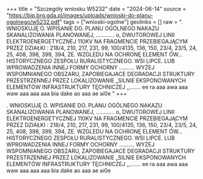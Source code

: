 +++
title = "Szczegóły wniosku W5232"
date = "2024-06-14"
source = "https://bip.brg.gda.pl/images/uploads/wnioski-do-planu-ogolnego/w5232.pdf"
tags = ["wnioski-ogolne"]
geolinks = []
raw = ". WNIOSKUJĘ O. WPISANIE DO. PLANU OGÓLNEGO NAKAZU SKANALIZOWANIA PLANOWANEJ, ............ o, DWUTOROWEJ LINII ELEKTROENERGETYCZNEJ 110KV NA FRAGMENCIE PRZEBIEGAJĄCYM PRZEZ DZIAŁKI :  218/4, 210, 217, 231, 99, 100/4135, 136, 150, 23/4, 23/5, 24, 25, 408, 398, 399, 394, ZE. WZGLEDU NA OCHRONĘ ELEMENT ÓW... HISTORYCZNEGO ZESPOŁU RURALISTYCZNEGO. WSI LIPCE. LUB WPROWADZENIA INNEJ FORMY OCHORNY .......... WYŻEJ WSPOMNIANEGO OBSZARU, ZAPOBIEGAJACE DEGRADACJI STRUKTURY PRZESTRZENNEJ PRZEZ LOKALIZOWANIE „SILNIE EKSPONOWANYCH ELEMENTÓW INFRASTRUKTURY TĘCHNICZEJ ,,....... ee ra aaa awa aaa waw aaa aaa aaa bia dake ao aaa ae ai0e "
+++

. WNIOSKUJĘ O. WPISANIE DO. PLANU OGÓLNEGO NAKAZU SKANALIZOWANIA PLANOWANEJ, ............
o,
DWUTOROWEJ LINII ELEKTROENERGETYCZNEJ 110KV NA FRAGMENCIE PRZEBIEGAJĄCYM PRZEZ DZIAŁKI : 
218/4, 210, 217, 231, 99, 100/4135, 136, 150, 23/4, 23/5, 24, 25, 408, 398, 399, 394, ZE. WZGLEDU NA OCHRONĘ ELEMENT ÓW...
HISTORYCZNEGO ZESPOŁU RURALISTYCZNEGO. WSI LIPCE. LUB WPROWADZENIA INNEJ FORMY OCHORNY ..........
WYŻEJ WSPOMNIANEGO OBSZARU, ZAPOBIEGAJACE DEGRADACJI STRUKTURY PRZESTRZENNEJ PRZEZ LOKALIZOWANIE
„SILNIE EKSPONOWANYCH ELEMENTÓW INFRASTRUKTURY TĘCHNICZEJ ,,....... ee ra aaa awa aaa waw aaa aaa aaa bia dake ao aaa ae ai0e



